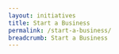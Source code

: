 ```yaml
---
layout: initiatives
title: Start a Business
permalink: /start-a-business/
breadcrumb: Start a Business
---
```

